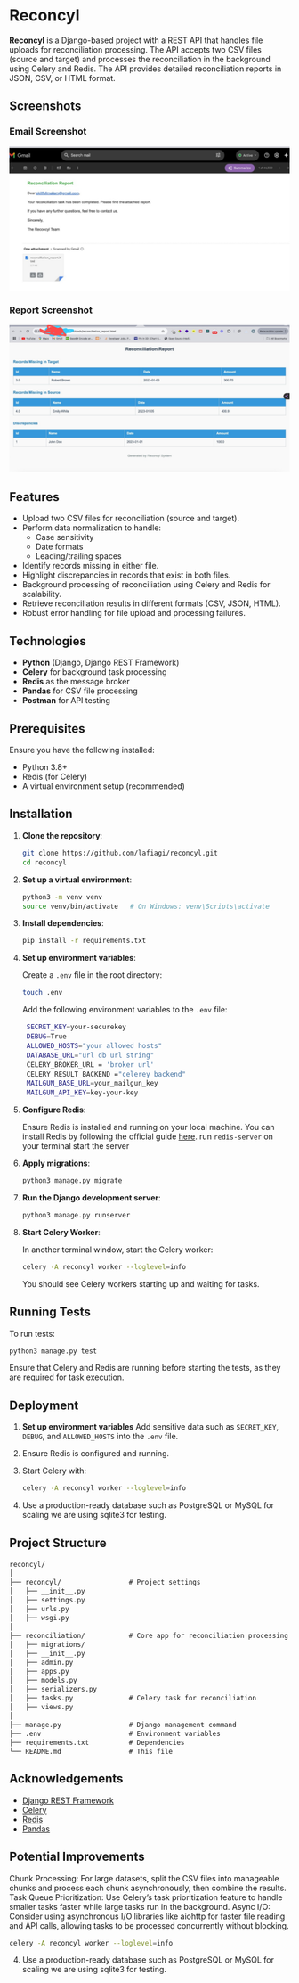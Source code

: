 # Reconcyl

**Reconcyl** is a Django-based project with a REST API that handles file uploads for reconciliation processing. The API accepts two CSV files (source and target) and processes the reconciliation in the background using Celery and Redis. The API provides detailed reconciliation reports in JSON, CSV, or HTML format.



## Screenshots

### Email Screenshot
![Email Screenshot](assets/email_report.jpeg)

### Report Screenshot
![Report Screenshot](assets/htm_report.jpeg)

## Features

- Upload two CSV files for reconciliation (source and target).
- Perform data normalization to handle:
  - Case sensitivity
  - Date formats
  - Leading/trailing spaces
- Identify records missing in either file.
- Highlight discrepancies in records that exist in both files.
- Background processing of reconciliation using Celery and Redis for scalability.
- Retrieve reconciliation results in different formats (CSV, JSON, HTML).
- Robust error handling for file upload and processing failures.

## Technologies

- **Python** (Django, Django REST Framework)
- **Celery** for background task processing
- **Redis** as the message broker
- **Pandas** for CSV file processing
- **Postman** for API testing

## Prerequisites

Ensure you have the following installed:

- Python 3.8+
- Redis (for Celery)
- A virtual environment setup (recommended)

## Installation

1. **Clone the repository**:

   ```bash
   git clone https://github.com/lafiagi/reconcyl.git
   cd reconcyl
   ```

2. **Set up a virtual environment**:

   ```bash
   python3 -m venv venv
   source venv/bin/activate   # On Windows: venv\Scripts\activate
   ```

3. **Install dependencies**:

   ```bash
   pip install -r requirements.txt
   ```

4. **Set up environment variables**:

   Create a `.env` file in the root directory:

   ```bash
   touch .env
   ```

   Add the following environment variables to the `.env` file:

   ```bash
    SECRET_KEY=your-securekey
    DEBUG=True
    ALLOWED_HOSTS="your allowed hosts"
    DATABASE_URL="url db url string"
    CELERY_BROKER_URL = 'broker url'
    CELERY_RESULT_BACKEND ="celerey backend"
    MAILGUN_BASE_URL=your_mailgun_key
    MAILGUN_API_KEY=key-your-key
   ```

5. **Configure Redis**:

   Ensure Redis is installed and running on your local machine. You can install Redis by following the official guide [here](https://redis.io/download).
   run `redis-server` on your terminal start the server

6. **Apply migrations**:

   ```bash
   python3 manage.py migrate
   ```

7. **Run the Django development server**:

   ```bash
   python3 manage.py runserver
   ```

8. **Start Celery Worker**:

   In another terminal window, start the Celery worker:

   ```bash
   celery -A reconcyl worker --loglevel=info
   ```

   You should see Celery workers starting up and waiting for tasks.

## Running Tests

To run tests:

```bash
python3 manage.py test
```

Ensure that Celery and Redis are running before starting the tests, as they are required for task execution.

## Deployment

1. **Set up environment variables** Add sensitive data such as `SECRET_KEY`, `DEBUG`, and `ALLOWED_HOSTS` into the `.env` file.
2. Ensure Redis is configured and running.
3. Start Celery with:

   ```bash
   celery -A reconcyl worker --loglevel=info
   ```

4. Use a production-ready database such as PostgreSQL or MySQL for scaling we are using sqlite3 for testing.

## Project Structure

```
reconcyl/
│
├── reconcyl/                 # Project settings
│   ├── __init__.py
│   ├── settings.py
│   ├── urls.py
│   ├── wsgi.py
│
├── reconciliation/           # Core app for reconciliation processing
│   ├── migrations/
│   ├── __init__.py
│   ├── admin.py
│   ├── apps.py
│   ├── models.py
│   ├── serializers.py
│   ├── tasks.py              # Celery task for reconciliation
│   ├── views.py
│
├── manage.py                 # Django management command
├── .env                      # Environment variables
├── requirements.txt          # Dependencies
└── README.md                 # This file
```

## Acknowledgements

- [Django REST Framework](https://www.django-rest-framework.org/)
- [Celery](https://docs.celeryproject.org/)
- [Redis](https://redis.io/)
- [Pandas](https://pandas.pydata.org/)



## Potential Improvements

Chunk Processing: For large datasets, split the CSV files into manageable chunks and process each chunk asynchronously, then combine the results.
Task Queue Prioritization: Use Celery’s task prioritization feature to handle smaller tasks faster while large tasks run in the background.
Async I/O: Consider using asynchronous I/O libraries like aiohttp for faster file reading and API calls, allowing tasks to be processed concurrently without blocking.
   ```bash
   celery -A reconcyl worker --loglevel=info
   ```

4. Use a production-ready database such as PostgreSQL or MySQL for scaling we are using sqlite3 for testing.
